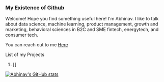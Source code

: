 ### My Existence of Github

Welcome! Hope you find something useful here! I'm Abhinav. I like to talk about data science, machine learning, product management, growth and marketing, behavioral sciences in B2C and SME fintech, energytech, and consumer tech.

You can reach out to me [Here](mailto:abhinavlalam@gmail.com)

List of my Projects 

1.  []


[![Abhinav's GitHub stats](https://github-readme-stats.vercel.app/api?username=abhinavlalam)](https://github.com/anuraghazra/github-readme-stats)

